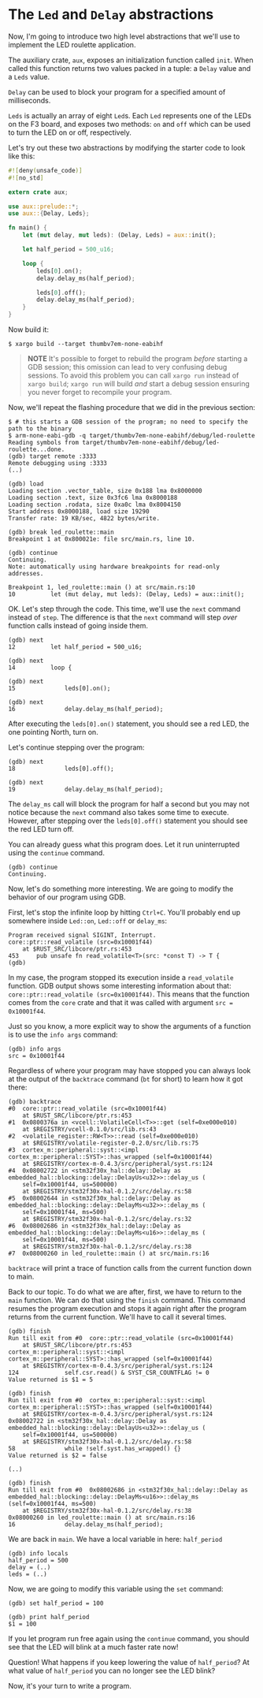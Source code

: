 # The `Led` and `Delay` abstractions

Now, I'm going to introduce two high level abstractions that we'll use to implement the LED roulette
application.

The auxiliary crate, `aux`, exposes an initialization function called `init`. When called this
function returns two values packed in a tuple: a `Delay` value and a `Leds` value.

`Delay` can be used to block your program for a specified amount of milliseconds.

`Leds` is actually an array of eight `Led`s. Each `Led` represents one of the LEDs on the F3 board,
and exposes two methods: `on` and `off` which can be used to turn the LED on or off, respectively.

Let's try out these two abstractions by modifying the starter code to look like this:

``` rust
#![deny(unsafe_code)]
#![no_std]

extern crate aux;

use aux::prelude::*;
use aux::{Delay, Leds};

fn main() {
    let (mut delay, mut leds): (Delay, Leds) = aux::init();

    let half_period = 500_u16;

    loop {
        leds[0].on();
        delay.delay_ms(half_period);

        leds[0].off();
        delay.delay_ms(half_period);
    }
}
```

Now build it:

``` console
$ xargo build --target thumbv7em-none-eabihf
```

<!-- TODO document that `xargo run` eliminates this problem -->

> **NOTE** It's possible to forget to rebuild the program *before* starting a GDB session; this
> omission can lead to very confusing debug sessions. To avoid this problem you can call `xargo run`
> instead of `xargo build`; `xargo run` will build *and* start a debug session ensuring you never
> forget to recompile your program.

Now, we'll repeat the flashing procedure that we did in the previous section:

``` console
$ # this starts a GDB session of the program; no need to specify the path to the binary
$ arm-none-eabi-gdb -q target/thumbv7em-none-eabihf/debug/led-roulette
Reading symbols from target/thumbv7em-none-eabihf/debug/led-roulette...done.
(gdb) target remote :3333
Remote debugging using :3333
(..)

(gdb) load
Loading section .vector_table, size 0x188 lma 0x8000000
Loading section .text, size 0x3fc6 lma 0x8000188
Loading section .rodata, size 0xa0c lma 0x8004150
Start address 0x8000188, load size 19290
Transfer rate: 19 KB/sec, 4822 bytes/write.

(gdb) break led_roulette::main
Breakpoint 1 at 0x800021e: file src/main.rs, line 10.

(gdb) continue
Continuing.
Note: automatically using hardware breakpoints for read-only addresses.

Breakpoint 1, led_roulette::main () at src/main.rs:10
10          let (mut delay, mut leds): (Delay, Leds) = aux::init();
```

OK. Let's step through the code. This time, we'll use the `next` command instead of `step`. The
difference is that the `next` command will step *over* function calls instead of going inside them.

```
(gdb) next
12          let half_period = 500_u16;

(gdb) next
14          loop {

(gdb) next
15              leds[0].on();

(gdb) next
16              delay.delay_ms(half_period);
```

After executing the `leds[0].on()` statement, you should see a red LED, the one pointing North,
turn on.

Let's continue stepping over the program:

```
(gdb) next
18              leds[0].off();

(gdb) next
19              delay.delay_ms(half_period);
```

The `delay_ms` call will block the program for half a second but you may not notice because the
`next` command also takes some time to execute. However, after stepping over the `leds[0].off()`
statement you should see the red LED turn off.

You can already guess what this program does. Let it run uninterrupted using the `continue` command.

```
(gdb) continue
Continuing.
```

Now, let's do something more interesting. We are going to modify the behavior of our program using
GDB.

First, let's stop the infinite loop by hitting `Ctrl+C`. You'll probably end up somewhere inside
`Led::on`, `Led::off` or `delay_ms`:

```
Program received signal SIGINT, Interrupt.
core::ptr::read_volatile (src=0x10001f44)
    at $RUST_SRC/libcore/ptr.rs:453
453     pub unsafe fn read_volatile<T>(src: *const T) -> T {
(gdb)
```

In my case, the program stopped its execution inside a `read_volatile` function. GDB output shows
some interesting information about that: `core::ptr::read_volatile (src=0x10001f44)`. This means
that the function comes from the `core` crate and that it was called with argument `src =
0x10001f44`.

Just so you know, a more explicit way to show the arguments of a function is to use the `info args`
command:

```
(gdb) info args
src = 0x10001f44
```

Regardless of where your program may have stopped you can always look at the output of the
`backtrace` command (`bt` for short) to learn how it got there:

```
(gdb) backtrace
#0  core::ptr::read_volatile (src=0x10001f44)
    at $RUST_SRC/libcore/ptr.rs:453
#1  0x0800376a in <vcell::VolatileCell<T>>::get (self=0xe000e010)
    at $REGISTRY/vcell-0.1.0/src/lib.rs:43
#2  <volatile_register::RW<T>>::read (self=0xe000e010)
    at $REGISTRY/volatile-register-0.2.0/src/lib.rs:75
#3  cortex_m::peripheral::syst::<impl cortex_m::peripheral::SYST>::has_wrapped (self=0x10001f44)
    at $REGISTRY/cortex-m-0.4.3/src/peripheral/syst.rs:124
#4  0x08002722 in <stm32f30x_hal::delay::Delay as embedded_hal::blocking::delay::DelayUs<u32>>::delay_us (
    self=0x10001f44, us=500000)
    at $REGISTRY/stm32f30x-hal-0.1.2/src/delay.rs:58
#5  0x08002644 in <stm32f30x_hal::delay::Delay as embedded_hal::blocking::delay::DelayMs<u32>>::delay_ms (
    self=0x10001f44, ms=500)
    at $REGISTRY/stm32f30x-hal-0.1.2/src/delay.rs:32
#6  0x08002686 in <stm32f30x_hal::delay::Delay as embedded_hal::blocking::delay::DelayMs<u16>>::delay_ms (
    self=0x10001f44, ms=500)
    at $REGISTRY/stm32f30x-hal-0.1.2/src/delay.rs:38
#7  0x08000260 in led_roulette::main () at src/main.rs:16
```

`backtrace` will print a trace of function calls from the current function down to main.

Back to our topic. To do what we are after, first, we have to return to the `main` function. We can
do that using the `finish` command. This command resumes the program execution and stops it again
right after the program returns from the current function. We'll have to call it several times.

```
(gdb) finish
Run till exit from #0  core::ptr::read_volatile (src=0x10001f44)
    at $RUST_SRC/libcore/ptr.rs:453
cortex_m::peripheral::syst::<impl cortex_m::peripheral::SYST>::has_wrapped (self=0x10001f44)
    at $REGISTRY/cortex-m-0.4.3/src/peripheral/syst.rs:124
124             self.csr.read() & SYST_CSR_COUNTFLAG != 0
Value returned is $1 = 5

(gdb) finish
Run till exit from #0  cortex_m::peripheral::syst::<impl cortex_m::peripheral::SYST>::has_wrapped (self=0x10001f44)
    at $REGISTRY/cortex-m-0.4.3/src/peripheral/syst.rs:124
0x08002722 in <stm32f30x_hal::delay::Delay as embedded_hal::blocking::delay::DelayUs<u32>>::delay_us (
    self=0x10001f44, us=500000)
    at $REGISTRY/stm32f30x-hal-0.1.2/src/delay.rs:58
58              while !self.syst.has_wrapped() {}
Value returned is $2 = false

(..)

(gdb) finish
Run till exit from #0  0x08002686 in <stm32f30x_hal::delay::Delay as embedded_hal::blocking::delay::DelayMs<u16>>::delay_ms (self=0x10001f44, ms=500)
    at $REGISTRY/stm32f30x-hal-0.1.2/src/delay.rs:38
0x08000260 in led_roulette::main () at src/main.rs:16
16              delay.delay_ms(half_period);
```

We are back in `main`. We have a local variable in here: `half_period`

```
(gdb) info locals
half_period = 500
delay = (..)
leds = (..)
```

Now, we are going to modify this variable using the `set` command:

```
(gdb) set half_period = 100

(gdb) print half_period
$1 = 100
```

If you let program run free again using the `continue` command, you should see that the LED will
blink at a much faster rate now!

Question! What happens if you keep lowering the value of `half_period`? At what value of
`half_period` you can no longer see the LED blink?

Now, it's your turn to write a program.
